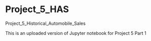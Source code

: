 # Project_5_HAS
Project_5_Historical_Automobile_Sales 

This is an uploaded version of Jupyter notebook for Project 5 Part 1

